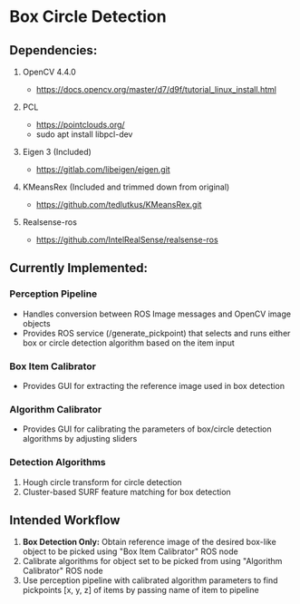 # Box Circle Detection

## Dependencies:
1. OpenCV 4.4.0
    - https://docs.opencv.org/master/d7/d9f/tutorial_linux_install.html

2. PCL
    - https://pointclouds.org/
    - sudo apt install libpcl-dev

2. Eigen 3 (Included)
    - https://gitlab.com/libeigen/eigen.git

3. KMeansRex (Included and trimmed down from original)
    - https://github.com/tedlutkus/KMeansRex.git

4. Realsense-ros
    - https://github.com/IntelRealSense/realsense-ros

## Currently Implemented:
### Perception Pipeline
- Handles conversion between ROS Image messages and OpenCV image objects
- Provides ROS service (/generate_pickpoint) that selects and runs either box or circle detection algorithm based on the item input

### Box Item Calibrator
- Provides GUI for extracting the reference image used in box detection

### Algorithm Calibrator
- Provides GUI for calibrating the parameters of box/circle detection algorithms by adjusting sliders

### Detection Algorithms
1. Hough circle transform for circle detection
2. Cluster-based SURF feature matching for box detection

## Intended Workflow
1. **Box Detection Only:** Obtain reference image of the desired box-like object to be picked using "Box Item Calibrator" ROS node
2. Calibrate algorithms for object set to be picked from using "Algorithm Calibrator" ROS node
3. Use perception pipeline with calibrated algorithm parameters to find pickpoints [x, y, z] of items by passing name of item to pipeline
